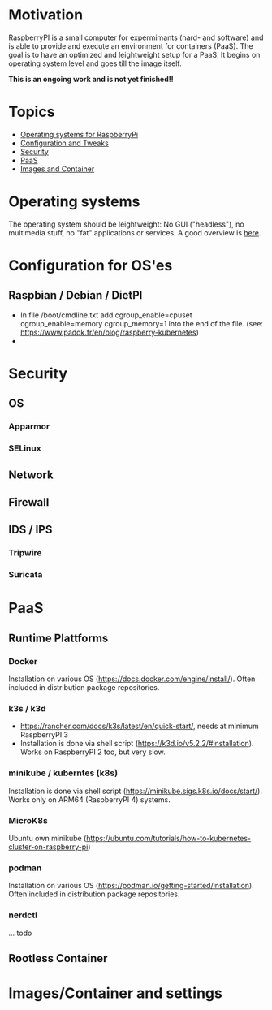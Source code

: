 # Motivation
RaspberryPI is a small computer for expermimants (hard- and software) and is able to provide and execute an environment for containers (PaaS).
The goal is to have an optimized and leightweight setup for a PaaS.
It begins on operating system level and goes till the image itself.

**This is an ongoing work and is not yet finished!!**

# Topics
* [Operating systems for RaspberryPi](#os)
* [Configuration and Tweaks](#config)
* [Security](#sec)
* [PaaS](#paas)
* [Images and Container](#container)


# <a id="os">Operating systems</a>
The operating system should be leightweight: No GUI ("headless"), no multimedia stuff, no "fat" applications or services. A good overview is [here](https://www.makeuseof.com/tag/lightweight-operating-systems-raspberry-pi/).

# <a id="config">Configuration for OS'es</a>
## Raspbian / Debian / DietPI
* In file /boot/cmdline.txt add cgroup_enable=cpuset cgroup_enable=memory cgroup_memory=1 into the end of the file. (see: https://www.padok.fr/en/blog/raspberry-kubernetes)
* 

# <a id="sec">Security</a>
## OS
### Apparmor
### SELinux
## Network
## Firewall
## IDS / IPS
### Tripwire
### Suricata

# <a id="paas">PaaS</a>
## Runtime Plattforms
### Docker
Installation on various OS (https://docs.docker.com/engine/install/). Often included in distribution package repositories.
### k3s / k3d
* https://rancher.com/docs/k3s/latest/en/quick-start/, needs at minimum RaspberryPI 3
* Installation is done via shell script (https://k3d.io/v5.2.2/#installation). Works on RaspberryPI 2 too, but very slow.
### minikube / kuberntes (k8s)
Installation is done via shell script (https://minikube.sigs.k8s.io/docs/start/). Works only on ARM64 (RaspberryPI 4) systems.
### MicroK8s
Ubuntu own minikube (https://ubuntu.com/tutorials/how-to-kubernetes-cluster-on-raspberry-pi)
### podman
Installation on various OS (https://podman.io/getting-started/installation). Often included in distribution package repositories.
### nerdctl
... todo

## Rootless Container


# <a id="container">Images/Container and settings</a>
